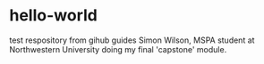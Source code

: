 # hello-world
test respository from gihub guides
Simon Wilson, MSPA student at Northwestern University doing my final 'capstone' module.
